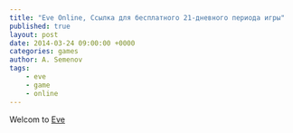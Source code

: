 ```yaml
---
title: "Eve Online, Ссылка для бесплатного 21-дневного периода игры"
published: true
layout: post
date: 2014-03-24 09:00:00 +0000
categories: games
author: A. Semenov
tags: 
    - eve
    - game
    - online
---
```


Welcom to [Eve][link01]

[link01]: https://secure.eveonline.com/trial/?invc=cab24469-75f8-4dd7-8ce8-747d63fabbc4&action=buddy


